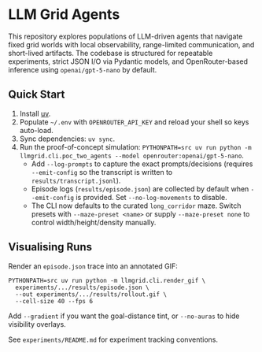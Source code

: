 # LLM Grid Agents

This repository explores populations of LLM-driven agents that navigate fixed grid worlds with local observability, range-limited communication, and short-lived artifacts. The codebase is structured for repeatable experiments, strict JSON I/O via Pydantic models, and OpenRouter-based inference using `openai/gpt-5-nano` by default.

## Quick Start

1. Install [uv](https://docs.astral.sh/uv/).
2. Populate `~/.env` with `OPENROUTER_API_KEY` and reload your shell so keys auto-load.
3. Sync dependencies: `uv sync`.
4. Run the proof-of-concept simulation: `PYTHONPATH=src uv run python -m llmgrid.cli.poc_two_agents --model openrouter:openai/gpt-5-nano`.
   - Add `--log-prompts` to capture the exact prompts/decisions (requires `--emit-config` so the transcript is written to `results/transcript.jsonl`).
   - Episode logs (`results/episode.json`) are collected by default when `--emit-config` is provided. Set `--no-log-movements` to disable.
   - The CLI now defaults to the curated `long_corridor` maze. Switch presets with `--maze-preset <name>` or supply `--maze-preset none` to control width/height/density manually.

## Visualising Runs

Render an `episode.json` trace into an annotated GIF:

```
PYTHONPATH=src uv run python -m llmgrid.cli.render_gif \
  experiments/.../results/episode.json \
  --out experiments/.../results/rollout.gif \
  --cell-size 40 --fps 6
```

Add `--gradient` if you want the goal-distance tint, or `--no-auras` to hide visibility overlays.

See `experiments/README.md` for experiment tracking conventions.
